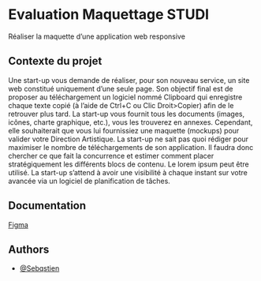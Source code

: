 
# Evaluation Maquettage STUDI

Réaliser la maquette d’une application web responsive


## Contexte du projet

Une start-up vous demande de réaliser, pour son nouveau service, un site web constitué uniquement d’une
seule page.
Son objectif final est de proposer au téléchargement un logiciel nommé Clipboard qui enregistre chaque
texte copié (à l’aide de Ctrl+C ou Clic Droit>Copier) afin de le retrouver plus tard.
La start-up vous fournit tous les documents (images, icônes, charte graphique, etc.), vous les trouverez en
annexes. Cependant, elle souhaiterait que vous lui fournissiez une maquette (mockups) pour valider votre
Direction Artistique.
La start-up ne sait pas quoi rédiger pour maximiser le nombre de téléchargements de son application.
Il faudra donc chercher ce que fait la concurrence et estimer comment placer stratégiquement les différents
blocs de contenu. Le lorem ipsum peut être utilisé.
La start-up s’attend à avoir une visibilité à chaque instant sur votre avancée via un logiciel de planification
de tâches.
## Documentation

[Figma](https://www.figma.com/file/4Voi9eD9DwrBGtPdKkP2H3/Clipboard-application?type=design&node-id=1%3A4&mode=design&t=BTDh4nACrwdR25kR-1)


## Authors

- [@Sebqstien](https://github.com/Sebqstien)

